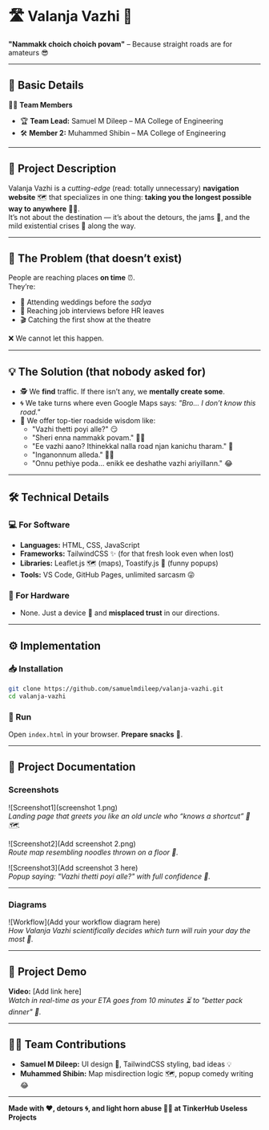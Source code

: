 # 🛣️ Valanja Vazhi 🎯  
**"Nammakk choich choich povam"** – Because straight roads are for amateurs 😎  

---

## 📌 Basic Details  

👨‍💻 **Team Members**  
- 🏆 **Team Lead:** Samuel M Dileep – MA College of Engineering  
- 🛠 **Member 2:** Muhammed Shibin – MA College of Engineering  

---

## 📝 Project Description  
Valanja Vazhi is a *cutting-edge* (read: totally unnecessary) **navigation website** 🗺️ that specializes in one thing: **taking you the longest possible way to anywhere** 🚗💨.  
It’s not about the destination — it’s about the detours, the jams 🚦, and the mild existential crises 🤯 along the way.  

---

## 🤦 The Problem (that doesn’t exist)  
People are reaching places **on time** ⏰.  
They’re:  
- 🍛 Attending weddings before the *sadya*  
- 💼 Reaching job interviews before HR leaves  
- 🎬 Catching the first show at the theatre  

❌ We cannot let this happen.  

---

## 💡 The Solution (that nobody asked for)  
- 🕵️ We **find** traffic. If there isn’t any, we **mentally create some**.  
- 🌀 We take turns where even Google Maps says: *"Bro… I don’t know this road."*  
- 💬 We offer top-tier roadside wisdom like:  
  - "Vazhi thetti poyi alle?" 😏  
  - "Sheri enna nammakk povam." 🤷‍♂️  
  - "Ee vazhi aano? Ithinekkal nalla road njan kanichu tharam." 🚧  
  - "Inganonnum alleda." 🙅‍♂️  
  - "Onnu pethiye poda… enikk ee deshathe vazhi ariyillann." 😂  

---

## 🛠 Technical Details  

### 💻 For Software  
- **Languages:** HTML, CSS, JavaScript  
- **Frameworks:** TailwindCSS ✨ (for that fresh look even when lost)  
- **Libraries:** Leaflet.js 🗺️ (maps), Toastify.js 🍞 (funny popups)  
- **Tools:** VS Code, GitHub Pages, unlimited sarcasm 😜  

### 📱 For Hardware  
- None. Just a device 📱 and **misplaced trust** in our directions.  

---

## ⚙️ Implementation  

### 📥 Installation  
```bash
git clone https://github.com/samuelmdileep/valanja-vazhi.git
cd valanja-vazhi
```

### 🚀 Run  
Open `index.html` in your browser. **Prepare snacks** 🍿.  

---

## 📸 Project Documentation  

### Screenshots  
![Screenshot1](screenshot 1.png)  
*Landing page that greets you like an old uncle who “knows a shortcut” 👴🗺️.*  

![Screenshot2](Add screenshot 2.png)  
*Route map resembling noodles thrown on a floor 🍜.*  

![Screenshot3](Add screenshot 3 here)  
*Popup saying: "Vazhi thetti poyi alle?" with full confidence 💪.*  

---

### Diagrams  
![Workflow](Add your workflow diagram here)  
*How Valanja Vazhi scientifically decides which turn will ruin your day the most 🔄.*  

---

## 🎥 Project Demo  

**Video:** [Add link here]  
*Watch in real-time as your ETA goes from 10 minutes ⏳ to "better pack dinner" 🍛.*  

---

## 👨‍💻 Team Contributions  
- **Samuel M Dileep:** UI design 🎨, TailwindCSS styling, bad ideas 💡  
- **Muhammed Shibin:** Map misdirection logic 🗺️, popup comedy writing 😂  

---

**Made with ❤️, detours 🌀, and light horn abuse 🚗📢 at TinkerHub Useless Projects**  
